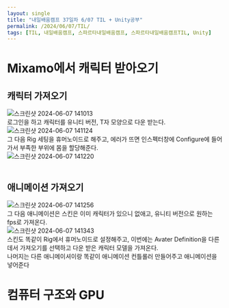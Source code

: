 ```yaml
---
layout: single
title: "내일배움캠프 37일차 6/07 TIL + Unity공부"
permalink: /2024/06/07/TIL/
tags: [TIL, 내일배움캠프, 스파르타내일배움캠프, 스파르타내일배움캠프TIL, Unity]
---
```


# Mixamo에서 캐릭터 받아오기
## 캐릭터 가져오기
![스크린샷 2024-06-07 141013](https://github.com/LeeSangSoos/LeeSangSoos.github.io/assets/105085706/96d37706-5dd8-400b-8ef7-6b67d5d98d29)  
로그인을 하고 캐릭터를 유니티 버전, T자 모양으로 다운 받는다.  
![스크린샷 2024-06-07 141124](https://github.com/LeeSangSoos/LeeSangSoos.github.io/assets/105085706/3c1d9711-2377-4ab1-a97f-e00c39436fb1)  
그 다음 Rig 세팅을 휴머노이드로 해주고, 에러가 뜨면 인스펙터창에 Configure에 들어가서 부족한 부위에 몸을 할당해준다.  
![스크린샷 2024-06-07 141220](https://github.com/LeeSangSoos/LeeSangSoos.github.io/assets/105085706/08fb802a-614b-4648-acaf-c3bcd77997fe)  
<br>
## 애니메이션 가져오기
![스크린샷 2024-06-07 141256](https://github.com/LeeSangSoos/LeeSangSoos.github.io/assets/105085706/78d6b8a8-87cf-4d08-951b-f7ecae3af088)  
그 다음 애니메이션은 스킨은 이미 캐릭터가 있으니 없애고, 유니티 버전으로 원하는 fps로 가져온다.  
![스크린샷 2024-06-07 141343](https://github.com/LeeSangSoos/LeeSangSoos.github.io/assets/105085706/accfb97d-35e8-4f5f-abc0-cc4ffe65d4fa)  
스킨도 똑같이 Rig에서 휴머노이드로 설정해주고, 이번에는 Avater Definition을 다른데서 가져오기를 선택하고 다운 받은 캐릭터 모델을 가져온다.  
나머지는 다른 애니메이셔이랑 똑같이 애니메이션 컨틀롤러 만들어주고 애니메이션을 넣어준다

# 컴퓨터 구조와 GPU
